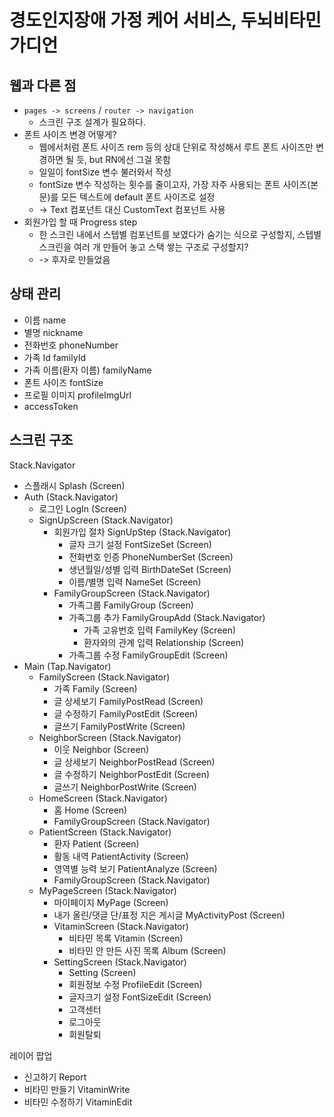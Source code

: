 # 경도인지장애 가정 케어 서비스, 두뇌비타민 가디언

## 웹과 다른 점
- `pages -> screens` / `router -> navigation`
    - 스크린 구조 설계가 필요하다.
- 폰트 사이즈 변경 어떻게?
    - 웹에서처럼 폰트 사이즈 rem 등의 상대 단위로 작성해서 루트 폰트 사이즈만 변경하면 될 듯, but RN에선 그걸 못함
    - 일일이 fontSize 변수 불러와서 작성
    - fontSize 변수 작성하는 횟수를 줄이고자, 가장 자주 사용되는 폰트 사이즈(본문)를 모든 텍스트에 default 폰트 사이즈로 설정
    - -> Text 컴포넌트 대신 CustomText 컴포넌트 사용
- 회원가입 할 때 Progress step
    - 한 스크린 내에서 스텝별 컴포넌트를 보였다가 숨기는 식으로 구성할지, 스텝별 스크린을 여러 개 만들어 놓고 스택 쌓는 구조로 구성할지?
    - -> 후자로 만들었음
 
## 상태 관리
- 이름 name
- 별명 nickname
- 전화번호 phoneNumber
- 가족 Id familyId
- 가족 이름(환자 이름) familyName
- 폰트 사이즈 fontSize
- 프로필 이미지 profileImgUrl
- accessToken

## 스크린 구조
Stack.Navigator
- 스플래시 Splash (Screen)
- Auth (Stack.Navigator)
    - 로그인 LogIn (Screen)
    - SignUpScreen (Stack.Navigator)
        - 회원가입 절차 SignUpStep (Stack.Navigator)
            - 글자 크기 설정 FontSizeSet (Screen)
            - 전화번호 인증 PhoneNumberSet (Screen)
            - 생년월일/성별 입력 BirthDateSet (Screen)
            - 이름/별명 입력 NameSet (Screen)
        - FamilyGroupScreen (Stack.Navigator)
            - 가족그룹 FamilyGroup (Screen)
            - 가족그룹 추가 FamilyGroupAdd (Stack.Navigator)
                - 가족 고유번호 입력 FamilyKey (Screen)
                - 환자와의 관계 입력 Relationship (Screen)
            - 가족그룹 수정 FamilyGroupEdit (Screen)
- Main (Tap.Navigator)
    - FamilyScreen (Stack.Navigator)
        - 가족 Family (Screen)
        - 글 상세보기 FamilyPostRead (Screen)
        - 글 수정하기 FamilyPostEdit (Screen)
        - 글쓰기 FamilyPostWrite (Screen)
    - NeighborScreen (Stack.Navigator)
        - 이웃 Neighbor (Screen)
        - 글 상세보기 NeighborPostRead (Screen)
        - 글 수정하기 NeighborPostEdit (Screen)
        - 글쓰기 NeighborPostWrite (Screen)
    - HomeScreen (Stack.Navigator)
        - 홈 Home (Screen)
        - FamilyGroupScreen (Stack.Navigator)
    - PatientScreen (Stack.Navigator)
        - 환자 Patient (Screen)
        - 활동 내역 PatientActivity (Screen)
        - 영역별 능력 보기 PatientAnalyze (Screen)
        - FamilyGroupScreen (Stack.Navigator)
    - MyPageScreen (Stack.Navigator)
        - 마이페이지 MyPage (Screen)
        - 내가 올린/댓글 단/표정 지은 게시글 MyActivityPost (Screen)
        - VitaminScreen (Stack.Navigator)
            - 비타민 목록 Vitamin (Screen)
            - 비타민 안 만든 사진 목록 Album (Screen)
        - SettingScreen (Stack.Navigator)
            - Setting (Screen)
            - 회원정보 수정 ProfileEdit (Screen)
            - 글자크기 설정 FontSizeEdit (Screen)
            - 고객센터
            - 로그아웃
            - 회원탈퇴

레이어 팝업
- 신고하기 Report
- 비타민 만들기 VitaminWrite
- 비타민 수정하기 VitaminEdit
